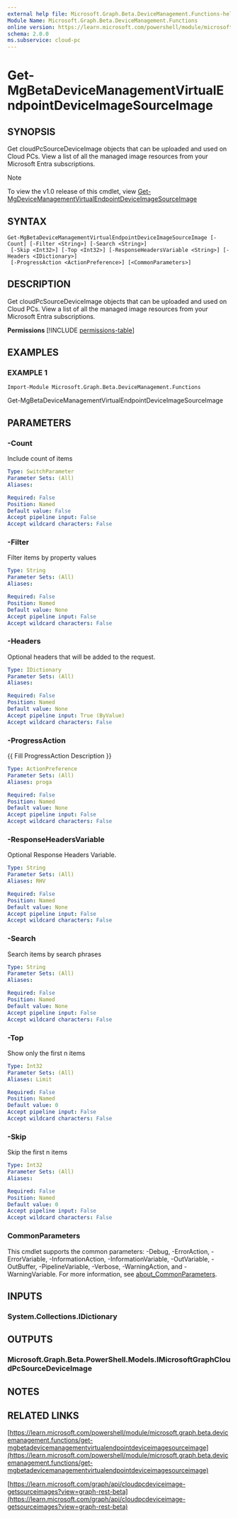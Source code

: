 ```yaml
---
external help file: Microsoft.Graph.Beta.DeviceManagement.Functions-help.xml
Module Name: Microsoft.Graph.Beta.DeviceManagement.Functions
online version: https://learn.microsoft.com/powershell/module/microsoft.graph.beta.devicemanagement.functions/get-mgbetadevicemanagementvirtualendpointdeviceimagesourceimage
schema: 2.0.0
ms.subservice: cloud-pc
---
```


# Get-MgBetaDeviceManagementVirtualEndpointDeviceImageSourceImage

## SYNOPSIS
Get cloudPcSourceDeviceImage objects that can be uploaded and used on Cloud PCs.
View a list of all the managed image resources from your Microsoft Entra subscriptions.

> [!NOTE]
> To view the v1.0 release of this cmdlet, view [Get-MgDeviceManagementVirtualEndpointDeviceImageSourceImage](/powershell/module/Microsoft.Graph.DeviceManagement.Functions/Get-MgDeviceManagementVirtualEndpointDeviceImageSourceImage?view=graph-powershell-1.0)

## SYNTAX

```
Get-MgBetaDeviceManagementVirtualEndpointDeviceImageSourceImage [-Count] [-Filter <String>] [-Search <String>]
 [-Skip <Int32>] [-Top <Int32>] [-ResponseHeadersVariable <String>] [-Headers <IDictionary>]
 [-ProgressAction <ActionPreference>] [<CommonParameters>]
```

## DESCRIPTION
Get cloudPcSourceDeviceImage objects that can be uploaded and used on Cloud PCs.
View a list of all the managed image resources from your Microsoft Entra subscriptions.

**Permissions**
[!INCLUDE [permissions-table](~/../graphref/api-reference/beta/includes/permissions/cloudpcdeviceimage-getsourceimages-permissions.md)]

## EXAMPLES

### EXAMPLE 1
```
Import-Module Microsoft.Graph.Beta.DeviceManagement.Functions
```

Get-MgBetaDeviceManagementVirtualEndpointDeviceImageSourceImage

## PARAMETERS

### -Count
Include count of items

```yaml
Type: SwitchParameter
Parameter Sets: (All)
Aliases:

Required: False
Position: Named
Default value: False
Accept pipeline input: False
Accept wildcard characters: False
```

### -Filter
Filter items by property values

```yaml
Type: String
Parameter Sets: (All)
Aliases:

Required: False
Position: Named
Default value: None
Accept pipeline input: False
Accept wildcard characters: False
```

### -Headers
Optional headers that will be added to the request.

```yaml
Type: IDictionary
Parameter Sets: (All)
Aliases:

Required: False
Position: Named
Default value: None
Accept pipeline input: True (ByValue)
Accept wildcard characters: False
```

### -ProgressAction
{{ Fill ProgressAction Description }}

```yaml
Type: ActionPreference
Parameter Sets: (All)
Aliases: proga

Required: False
Position: Named
Default value: None
Accept pipeline input: False
Accept wildcard characters: False
```

### -ResponseHeadersVariable
Optional Response Headers Variable.

```yaml
Type: String
Parameter Sets: (All)
Aliases: RHV

Required: False
Position: Named
Default value: None
Accept pipeline input: False
Accept wildcard characters: False
```

### -Search
Search items by search phrases

```yaml
Type: String
Parameter Sets: (All)
Aliases:

Required: False
Position: Named
Default value: None
Accept pipeline input: False
Accept wildcard characters: False
```

### -Top
Show only the first n items

```yaml
Type: Int32
Parameter Sets: (All)
Aliases: Limit

Required: False
Position: Named
Default value: 0
Accept pipeline input: False
Accept wildcard characters: False
```

### -Skip
Skip the first n items

```yaml
Type: Int32
Parameter Sets: (All)
Aliases:

Required: False
Position: Named
Default value: 0
Accept pipeline input: False
Accept wildcard characters: False
```

### CommonParameters
This cmdlet supports the common parameters: -Debug, -ErrorAction, -ErrorVariable, -InformationAction, -InformationVariable, -OutVariable, -OutBuffer, -PipelineVariable, -Verbose, -WarningAction, and -WarningVariable. For more information, see [about_CommonParameters](http://go.microsoft.com/fwlink/?LinkID=113216).

## INPUTS

### System.Collections.IDictionary
## OUTPUTS

### Microsoft.Graph.Beta.PowerShell.Models.IMicrosoftGraphCloudPcSourceDeviceImage
## NOTES

## RELATED LINKS

[https://learn.microsoft.com/powershell/module/microsoft.graph.beta.devicemanagement.functions/get-mgbetadevicemanagementvirtualendpointdeviceimagesourceimage](https://learn.microsoft.com/powershell/module/microsoft.graph.beta.devicemanagement.functions/get-mgbetadevicemanagementvirtualendpointdeviceimagesourceimage)

[https://learn.microsoft.com/graph/api/cloudpcdeviceimage-getsourceimages?view=graph-rest-beta](https://learn.microsoft.com/graph/api/cloudpcdeviceimage-getsourceimages?view=graph-rest-beta)




